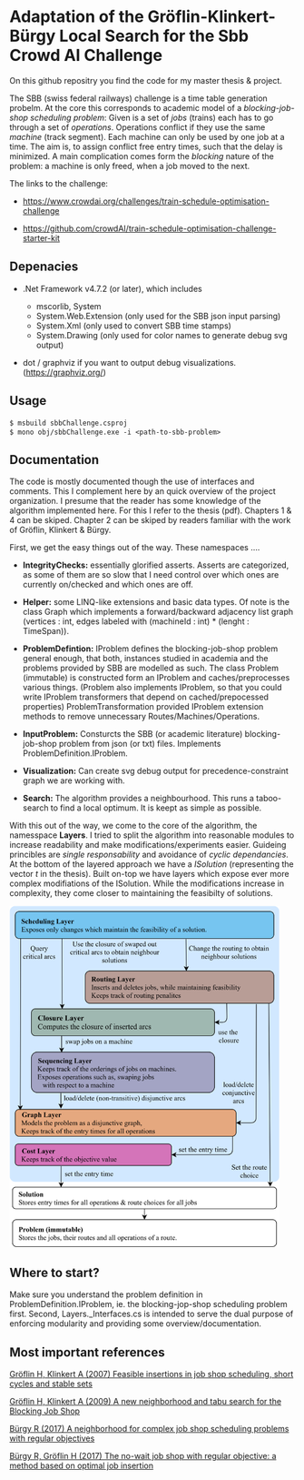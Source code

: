 # Adaptation of the Gröflin-Klinkert-Bürgy Local Search for the Sbb Crowd AI Challenge

On this github repositry you find the code for my master thesis & project. 

The SBB (swiss federal railways) challenge is a time table generation probelm. At the core this corresponds to academic model of a *blocking-job-shop scheduling problem*: Given is a set of *jobs* (trains) each has to go through a set of *operations*. Operations conflict if they use the same *machine* (track segment). Each machine can only be used by one job at a time. The aim is, to assign conflict free entry times, such that the delay is minimized. A main complication comes form the *blocking* nature of the problem: a machine is only freed, when a job moved to the next.

The links to the challenge:

* <https://www.crowdai.org/challenges/train-schedule-optimisation-challenge>

* <https://github.com/crowdAI/train-schedule-optimisation-challenge-starter-kit>



## Depenacies

* .Net Framework v4.7.2 (or later), which includes

    - mscorlib, System
    - System.Web.Extension (only used for the SBB json input parsing)
    - System.Xml (only used to convert SBB time stamps)
    - System.Drawing (only used for color names to generate debug svg output)

* dot / graphviz if you want to output debug visualizations. (<https://graphviz.org/>)

## Usage

```console
$ msbuild sbbChallenge.csproj
$ mono obj/sbbChallenge.exe -i <path-to-sbb-problem>
```

## Documentation

The code is mostly documented though the use of interfaces and comments. This I complement here by an quick overview of the project organization. I presume that the reader has some knowledge of the algorithm implemented here. For this I refer to the thesis (pdf). Chapters 1 & 4 can be skiped. Chapter 2 can be skiped by readers familiar with the work of Gröflin, Klinkert & Bürgy. 

First, we get the easy things out of the way. These namespaces ....

* **IntegrityChecks:** essentially glorified asserts. Asserts are categorized, as some of them are so slow that I need control over which ones are currently on/checked and which ones are off. 

* **Helper:** some LINQ-like extensions and basic data types. Of note is the class Graph which implements a forward/backward adjacency list graph (vertices : int, edges labeled with (machineId : int) * (lenght : TimeSpan)). 

* **ProblemDefintion:** IProblem defines the blocking-job-shop problem general enough, that both, instances studied in academia and the problems provided by SBB are modelled as such. The class Problem (immutable) is constructed form an IProblem and caches/preprocesses various things. (Problem also implements IProblem, so that you could write IProblem transformers that depend on cached/prepocessed properties) ProblemTransformation provided IProblem extension methods to remove unnecessary Routes/Machines/Operations.

* **InputProblem:** Consturcts the SBB (or academic literature) blocking-job-shop problem from json (or txt) files. Implements ProblemDefinition.IProblem.

* **Visualization:** Can create svg debug output for precedence-constraint graph we are working with.

* **Search:** The algorithm provides a neighbourhood. This runs a taboo-search to find a local optimum. It is keept as simple as possible. 

With this out of the way, we come to the core of the algorithm, the namesspace **Layers**. I tried to split the algorithm into reasonable modules to increase readability and make modifications/experiments easier. Guideing princibles are *single responsability* and avoidance of *cyclic dependancies*. At the bottom of the layered approach we have a *ISolution* (representing the vector *t* in the thesis). Built on-top we have layers which expose ever more complex modifiations of the ISolution. While the modifications increase in complexity, they come closer to maintaining the feasibilty of solutions. 

<img src="https://github.com/MrPascalCase/SbbChallenge/blob/master/readme_img_layers.png" alt="drawing" height="600"/>

## Where to start?

Make sure you understand the problem definition in ProblemDefinition.IProblem, ie. the blocking-jop-shop scheduling problem first. Second, Layers._Interfaces.cs is intended to serve the dual purpose of enforcing modularity and providing some overview/documentation.


## Most important references

[Gröflin H, Klinkert A (2007) Feasible insertions in job shop scheduling, short cycles and stable sets](https://www.sciencedirect.com/science/article/pii/S0377221706000063)

[Gröflin H, Klinkert A (2009) A new neighborhood and tabu search for the Blocking Job Shop](https://www.sciencedirect.com/science/article/pii/S0166218X09000870)

[Bürgy R (2017) A neighborhood for complex job shop scheduling problems with regular objectives](https://link.springer.com/article/10.1007/s10951-017-0532-2)

[Bürgy R, Gröflin H (2017) The no-wait job shop with regular objective: a method based on optimal job insertion](https://link.springer.com/article/10.1007/s10878-016-0020-1)
